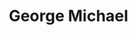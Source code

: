 ---
title: "George Michael"
summary: "George Michael was a British pop and soul singer, songwriter and producer. He began his career as one half of the duo along with and went on to establish a solo career as a soul-influenced pop musician. His 1987 debut solo album, \"Faith\", became one of the best selling albums of all time, and also the first album to produce six top 5 singles in the United States and it has sold over 20 million copies worldwide. All four of his solo studio albums reached #1 on the U.K. charts and went on to become huge international successes. He has sold over 100 million records worldwide, encompassing 12 British #1 singles, 7 British #1 albums, 10 US #1 singles and 2 US #1 albums. He is one of the most played artists on British radio over the past two decades. Michael won numerous music awards throughout his 30-year career, including three Brit Awards , four MTV Video Music Awards, six Ivor Novello Awards , three American Music Awards and two Grammy Awards ."
image: "george-michael.jpg"
---